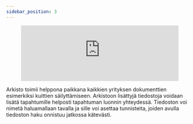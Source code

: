 ```yaml
---
sidebar_position: 3
---
```


<figure class="video-container">
	<iframe width="100%" src="https://www.youtube.com/embed/soNaryXBwAw" title="YouTube video player" frameborder="0" allow="accelerometer; autoplay; clipboard-write; encrypted-media; gyroscope; picture-in-picture" allowfullscreen="true"></iframe>
</figure>

Arkisto toimii helppona paikkana kaikkien yrityksen dokumenttien esimerkiksi kuittien säilyttämiseen. Arkistoon lisättyjä tiedostoja voidaan lisätä tapahtumille helposti tapahtuman luonnin yhteydessä. 
Tiedoston voi nimetä haluamallaan tavalla ja sille voi asettaa tunnisteita, joiden avulla tiedoston haku onnistuu jatkossa kätevästi.
